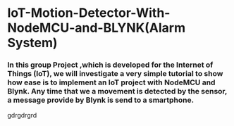 # IoT-Motion-Detector-With-NodeMCU-and-BLYNK(Alarm System)

### In this group Project ,which is  developed for the Internet of Things (IoT), we will investigate a very simple tutorial to show how ease is to implement an IoT project with NodeMCU and Blynk.  Any time that we a movement is detected by the sensor, a message provide by Blynk is send to a smartphone.

gdrgdrgrd
